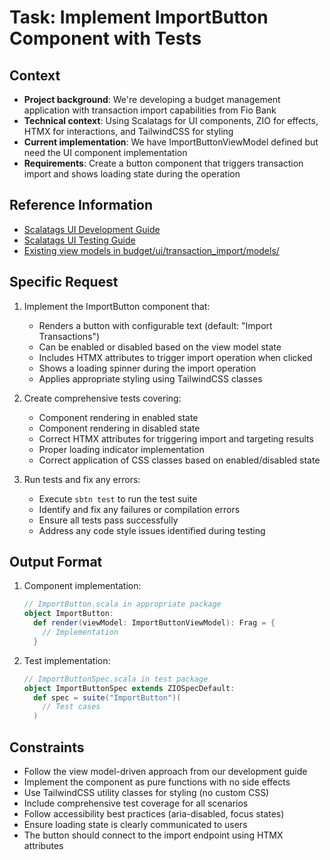 # Task: Implement ImportButton Component with Tests

## Context
- **Project background**: We're developing a budget management application with transaction import capabilities from Fio Bank
- **Technical context**: Using Scalatags for UI components, ZIO for effects, HTMX for interactions, and TailwindCSS for styling
- **Current implementation**: We have ImportButtonViewModel defined but need the UI component implementation
- **Requirements**: Create a button component that triggers transaction import and shows loading state during the operation

## Reference Information
- [Scalatags UI Development Guide](/ai-context/Guides/Libraries/scalatags-ui-development-guide.md)
- [Scalatags UI Testing Guide](/ai-context/workflows/scalatags-ui-testing-guide.md)
- [Existing view models in budget/ui/transaction_import/models/](/bounded-contexts/budget/src/main/scala/works/iterative/incubator/budget/ui/transaction_import/models/)

## Specific Request
1. Implement the ImportButton component that:
   - Renders a button with configurable text (default: "Import Transactions")
   - Can be enabled or disabled based on the view model state
   - Includes HTMX attributes to trigger import operation when clicked
   - Shows a loading spinner during the import operation
   - Applies appropriate styling using TailwindCSS classes

2. Create comprehensive tests covering:
   - Component rendering in enabled state
   - Component rendering in disabled state
   - Correct HTMX attributes for triggering import and targeting results
   - Proper loading indicator implementation
   - Correct application of CSS classes based on enabled/disabled state

3. Run tests and fix any errors:
   - Execute `sbtn test` to run the test suite
   - Identify and fix any failures or compilation errors
   - Ensure all tests pass successfully
   - Address any code style issues identified during testing

## Output Format
1. Component implementation:
   ```scala
   // ImportButton.scala in appropriate package
   object ImportButton:
     def render(viewModel: ImportButtonViewModel): Frag = {
       // Implementation
     }
   ```

2. Test implementation:
   ```scala
   // ImportButtonSpec.scala in test package
   object ImportButtonSpec extends ZIOSpecDefault:
     def spec = suite("ImportButton")(
       // Test cases
     )
   ```

## Constraints
- Follow the view model-driven approach from our development guide
- Implement the component as pure functions with no side effects
- Use TailwindCSS utility classes for styling (no custom CSS)
- Include comprehensive test coverage for all scenarios
- Follow accessibility best practices (aria-disabled, focus states)
- Ensure loading state is clearly communicated to users
- The button should connect to the import endpoint using HTMX attributes